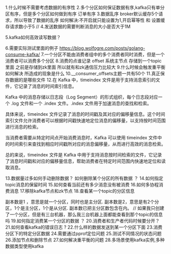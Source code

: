 1.什么时候不需要考虑数据的有序性
2.多个分区如何保证数据有序,kafka只有单分区有序，但是多个分区如何做到有序 订单有序
3.数据乱序 broker默认缓存5个请求，所以导致了数据的乱序
如何解决:不开启就只能设置为1,开启幂等性 和 设置缓存请求数小于5
// 4.发送数据的需要判断消息的大小是否大于1M

5.kafka如何高效读写数据？

6.需要实际测试里面的例子
https://blog.wolfogre.com/posts/golang-consume-kafka/
7.一个分区不能由消费者组中的多个消费者同时消费，但是一个消费者可以消费多个分区
8.消费的点谁记录 offset 系统主节点 存储到一个topic里面 之前是存储到zk里面  所以就有和zk通信压力比较大
9.什么时候会触发重平衡 如何解决 所造成的现象是什么
10.__consumer_offsets主题一共有50个
11.真正保存数据的是哪些文件
12.在 Kafka 中，timeindex 文件是用于支持消息索引的文件，它记录了消息的时间索引信息。

Kafka 中的消息存储以日志段（Log Segment）的形式组织，每个日志段对应一个 .log 文件和一个 .index 文件。.index 文件用于加速消息的查找和检索。

具体来说，timeindex 文件记录了消息的时间戳及其对应的偏移量信息。这个时间索引文件允许消费者可以根据时间戳快速地定位消息的偏移量，以支持按时间范围进行消息的检索。

当消费者需要从特定时间点开始消费消息时，Kafka 可以使用 timeindex 文件中的时间索引来查找到相应时间戳所对应的消息偏移量，从而进行高效的消息检索。

总的来说，timeindex 文件是 Kafka 中用于支持消息按时间检索的文件，它记录了消息时间戳和对应的偏移量信息，帮助消费者在特定时间范围内快速地定位和读取消息。

13.数据量过多如何手动删除数据？ 如何删除某个分区的所有数据 ？
14.如何指定topic消息的保留时间
15.如何查看当前还有多少消息没有被消费
16.如何多协程消费消息
17.移除kafka节点和zk节点
18.查看某一个topic的分区信息

副本数是1 ，意思是就一个分区，同时也是主分区. 副本数是2，意思是有2个分区，1个是主分区，1个是从分区. 副本数已把主分区数包含在内。
// 如果我只创建了一个分区，但是有三台机器，那么我三台机器上面都能查看到那个topic的信息吗
19.如何指定消费某一个分区的数据 ？
20.消费者和生产者代码时候要分开？ 
21.如何查看kafka的错误日志 ?
22.什么样的数据发送到某一个分区下面
23.消费分区下的特定分区数据
24.需要通过pprof定位问题
25.测试不同情况的状态问题
26.添加节点和删除节点 
27.如何解决重平衡的问题
28.多场景使用kafka实例,多种数据类型使用kafka
